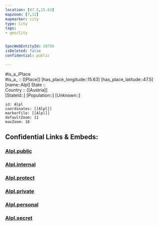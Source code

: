 ```yaml
---
location: [47.5,15.63] 
mapzoom: [7,12] 
mapmarker: city 
type: City
tags:
- geo/City


SpocWebEntityId: 28756
isDeleted: false
confidential: public

---
```

#is_a_/Place  
#is_a_ :: [[Place]] 
[has_place_longitude::15.63] 
[has_place_latitude::47.5] 
[name::Alpl] 
State ::  
Country :: [[Austria]]  
[StateId::] 
[Population::] 
[Unknown::] 


```leaflet
id: Alpl
coordinates: [[Alpl]] 
markerFile: [[Alpl]] 
defaultZoom: 11 
maxZoom: 18
```


## Confidential Links & Embeds: 

### [Alpl.public](/_public/\Earth\Continent\Europe\Europe~Central\Austria\Austrias_States\Steiermark\CityAlpl.public.md) 

### [Alpl.internal](/_internal/\Earth\Continent\Europe\Europe~Central\Austria\Austrias_States\Steiermark\CityAlpl.internal.md) 

### [Alpl.protect](/_protect/\Earth\Continent\Europe\Europe~Central\Austria\Austrias_States\Steiermark\CityAlpl.protect.md) 

### [Alpl.private](/_private/\Earth\Continent\Europe\Europe~Central\Austria\Austrias_States\Steiermark\CityAlpl.private.md) 

### [Alpl.personal](/_personal/\Earth\Continent\Europe\Europe~Central\Austria\Austrias_States\Steiermark\CityAlpl.personal.md) 

### [Alpl.secret](/_secret/\Earth\Continent\Europe\Europe~Central\Austria\Austrias_States\Steiermark\CityAlpl.secret.md)


